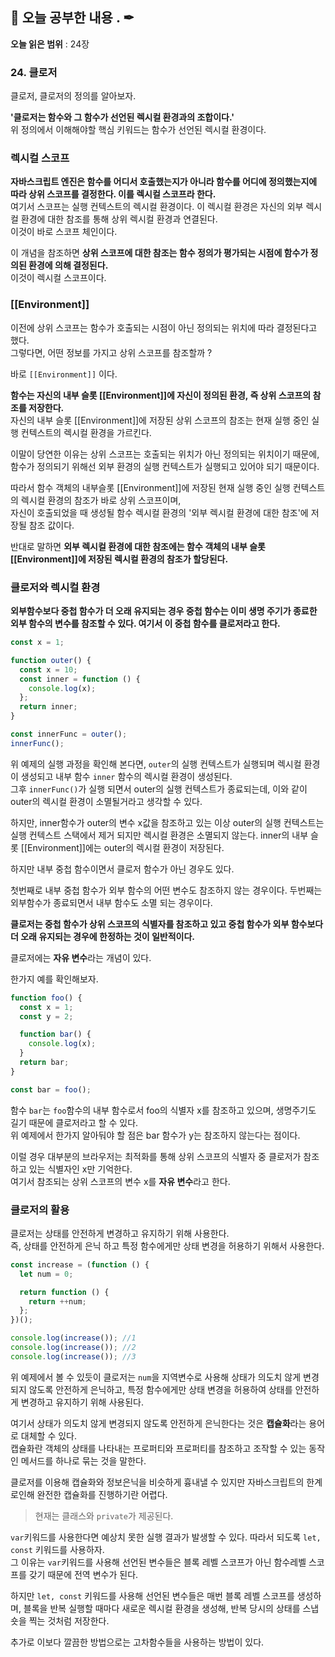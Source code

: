 ## 📕 오늘 공부한 내용 . ✒

**오늘 읽은 범위** : 24장

### 24. 클로저

클로저, 클로저의 정의를 알아보자.

**'클로저는 함수와 그 함수가 선언된 렉시컬 환경과의 조합이다.'**<br>
위 정의에서 이해해야할 핵심 키워드는 함수가 선언된 렉시컬 환경이다.

### 렉시컬 스코프

**자바스크립트 엔진은 함수를 어디서 호출했는지가 아니라 함수를 어디에 정의했는지에 따라 상위 스코프를 결정한다. 이를 렉시컬 스코프라 한다.**<br>
여기서 스코프는 실행 컨텍스트의 렉시컬 환경이다. 이 렉시컬 환경은 자신의 외부 렉시컬 환경에 대한 참조를 통해 상위 렉시컬 환경과 연결된다.<br>
이것이 바로 스코프 체인이다.

이 개념을 참조하면 **상위 스코프에 대한 참조는 함수 정의가 평가되는 시점에 함수가 정의된 환경에 의해 결정된다.**<br>
이것이 렉시컬 스코프이다.

### [[Environment]]

이전에 상위 스코프는 함수가 호출되는 시점이 아닌 정의되는 위치에 따라 결정된다고 했다.<br>
그렇다면, 어떤 정보를 가지고 상위 스코프를 참조할까 ?

바로 `[[Environment]]` 이다.

**함수는 자신의 내부 슬롯 [[Environment]]에 자신이 정의된 환경, 즉 상위 스코프의 참조를 저장한다.**<br>
자신의 내부 슬롯 [[Environment]]에 저장된 상위 스코프의 참조는 현재 실행 중인 실행 컨텍스트의 렉시컬 환경을 가르킨다.

이말이 당연한 이유는 상위 스코프는 호출되는 위치가 아닌 정의되는 위치이기 때문에, 함수가 정의되기 위해선 외부 환경의 실행 컨텍스트가 실행되고 있어야 되기 때문이다.

따라서 함수 객체의 내부슬롯 [[Environment]]에 저장된 현재 실행 중인 실행 컨텍스트의 렉시컬 환경의 참조가 바로 상위 스코프이며,<br>
자신이 호출되었을 때 생성될 함수 렉시컬 환경의 '외부 렉시컬 환경에 대한 참조'에 저장될 참조 값이다.

반대로 말하면 **외부 렉시컬 환경에 대한 참조에는 함수 객체의 내부 슬롯 [[Environment]]에 저장된 렉시컬 환경의 참조가 할당된다.**

### 클로저와 렉시컬 환경

**외부함수보다 중첩 함수가 더 오래 유지되는 경우 중첩 함수는 이미 생명 주기가 종료한 외부 함수의 변수를 참조할 수 있다. 여기서 이 중첩 함수를 클로저라고 한다.**

```javascript
const x = 1;

function outer() {
  const x = 10;
  const inner = function () {
    console.log(x);
  };
  return inner;
}

const innerFunc = outer();
innerFunc();
```

위 예제의 실행 과정을 확인해 본다면, `outer`의 실행 컨텍스트가 실행되며 렉시컬 환경이 생성되고 내부 함수 `inner` 함수의 렉시컬 환경이 생성된다.<br>
그후 `innerFunc()`가 실행 되면서 outer의 실행 컨텍스트가 종료되는데, 이와 같이 outer의 렉시컬 환경이 소멸될거라고 생각할 수 있다.

하지만, inner함수가 outer의 변수 x값을 참조하고 있는 이상 outer의 실행 컨텍스트는 실행 컨텍스트 스택에서 제거 되지만 렉시컬 환경은 소멸되지 않는다.
inner의 내부 슬롯 [[Environment]]에는 outer의 렉시컬 환경이 저장된다.

하지만 내부 중첩 함수이면서 클로저 함수가 아닌 경우도 있다.

첫번째로 내부 중첩 함수가 외부 함수의 어떤 변수도 참조하지 않는 경우이다.
두번째는 외부함수가 종료되면서 내부 함수도 소멸 되는 경우이다.

**클로저는 중첩 함수가 상위 스코프의 식별자를 참조하고 있고 중첩 함수가 외부 함수보다 더 오래 유지되는 경우에 한정하는 것이 일반적이다.**

클로저에는 **자유 변수**라는 개념이 있다.

한가지 예를 확인해보자.

```javascript
function foo() {
  const x = 1;
  const y = 2;

  function bar() {
    console.log(x);
  }
  return bar;
}

const bar = foo();
```

함수 `bar`는 `foo`함수의 내부 함수로서 foo의 식별자 x를 참조하고 있으며, 생명주기도 길기 때문에 클로저라고 할 수 있다.<br>
위 예제에서 한가지 알아둬야 할 점은 bar 함수가 y는 참조하지 않는다는 점이다.

이럴 경우 대부분의 브라우저는 최적화를 통해 상위 스코프의 식별자 중 클로저가 참조하고 있는 식별자인 x만 기억한다.<br>
여기서 참조되는 상위 스코프의 변수 x를 **자유 변수**라고 한다.

### 클로저의 활용

클로저는 상태를 안전하게 변경하고 유지하기 위해 사용한다.<br>
즉, 상태를 안전하게 은닉 하고 특정 함수에게만 상태 변경을 허용하기 위해서 사용한다.

```javascript
const increase = (function () {
  let num = 0;

  return function () {
    return ++num;
  };
})();

console.log(increase()); //1
console.log(increase()); //2
console.log(increase()); //3
```

위 예제에서 볼 수 있듯이 클로저는 `num`을 지역변수로 사용해 상태가 의도치 않게 변경되지 않도록 안전하게 은닉하고, 특정 함수에게만 상태 변경을 허용하여 상태를 안전하게 변경하고 유지하기 위해 사용된다.

여기서 상태가 의도치 않게 변경되지 않도록 안전하게 은닉한다는 것은 **캡슐화**라는 용어로 대체할 수 있다.<br>
캡슐화란 객체의 상태를 나타내는 프로퍼티와 프로퍼티를 참조하고 조작할 수 있는 동작인 메서드를 하나로 묶는 것을 말한다.

클로저를 이용해 캡슐화와 정보은닉을 비슷하게 흉내낼 수 있지만 자바스크립트의 한계로인해 완전한 캡슐화를 진행하기란 어렵다.

> 현재는 클래스와 `private`가 제공된다.

`var`키워드를 사용한다면 예상치 못한 실행 결과가 발생할 수 있다. 따라서 되도록 `let, const` 키워드를 사용하자.<br>
그 이유는 `var`키워드를 사용해 선언된 변수들은 블록 레벨 스코프가 아닌 함수레벨 스코프를 갖기 때문에 전역 변수가 된다.

하지만 `let, const` 키워드를 사용해 선언된 변수들은 매번 블록 레벨 스코프를 생성하며, 블록을 반복 실행할 때마다 새로운 렉시컬 환경을 생성해, 반복 당시의 상태를 스냅숏을 찍는 것처럼 저장한다.

추가로 이보다 깔끔한 방법으로는 고차함수들을 사용하는 방법이 있다.
